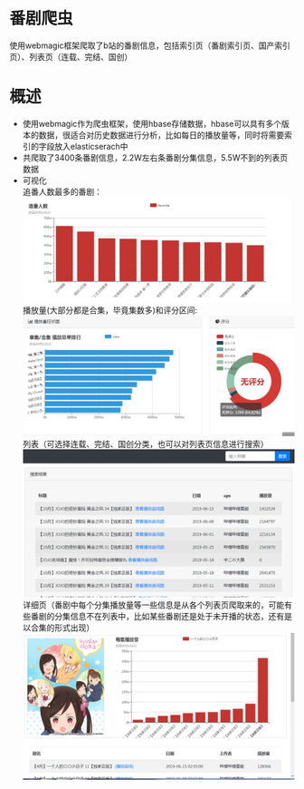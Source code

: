 # 番剧爬虫
使用webmagic框架爬取了b站的番剧信息，包括索引页（番剧索引页、国产索引页）、列表页（连载、完结、国创）
# 概述
+ 使用webmagic作为爬虫框架，使用hbase存储数据，hbase可以具有多个版本的数据，很适合对历史数据进行分析，比如每日的播放量等，同时将需要索引的字段放入elasticserach中
+ 共爬取了3400条番剧信息，2.2W左右条番剧分集信息，5.5W不到的列表页数据
+ 可视化  
追番人数最多的番剧：  
![favorite](https://raw.githubusercontent.com/gtimars/bilibiliAnime-spider/master/img/favorite.png)    
播放量(大部分都是合集，毕竟集数多)和评分区间:  
![viewAndScore](https://raw.githubusercontent.com/gtimars/bilibiliAnime-spider/master/img/view%2Cscore.png)   
列表（可选择连载、完结、国创分类，也可以对列表页信息进行搜索）  
![list](https://raw.githubusercontent.com/gtimars/bilibiliAnime-spider/master/img/list.png)  
详细页（番剧中每个分集播放量等一些信息是从各个列表页爬取来的，可能有些番剧的分集信息不在列表中，比如某些番剧还是处于未开播的状态，还有是以合集的形式出现）    
![detail](https://raw.githubusercontent.com/gtimars/bilibiliAnime-spider/master/img/detail.png)  

